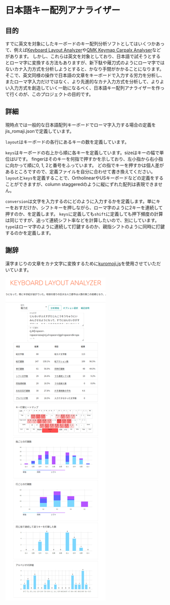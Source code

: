 # 日本語キー配列アナライザー

## 目的

すでに英文を対象にしたキーボードのキー配列分析ソフトとしてはいくつかあって、例えば[Keyboard Layout Analyzer](http://patorjk.com/keyboard-layout-analyzer/#/main)や[QMK Keymap Carpalx Analyser](https://jackhumbert.github.io/typing_model/)などがあります。
しかし、これらは英文を対象としており、日本語で試そうとするとローマ字に変換する方法もありますが、新下駄や薙刀式のようにローマ字ではないカナ入力方式を分析しようとすると、かなり手間がかかることになります。
そこで、英文同様の操作で日本語の文章をキーボードで入力する労力を分析し、またローマ字入力だけではなく、より先進的なカナ入力方式を分析して、よりよい入力方式を創造していく一助になるべく、日本語キー配列アナライザーを作って行くのが、このプロジェクトの目的です。

## 詳細

現時点では一般的な日本語配列キーボードでローマ字入力する場合の定義をjis_romaji.jsonで定義しています。

`layout`はキーボードの各行にあるキーの数を定義しています。

`keys`はキーボードの右上から順に各キーを定義しています。sizeはキーの幅で単位はUです。
fingerはそのキーを何指で押すかを示しており、左小指から右小指に向かって順に0, 1, 2と番号をふっています。
どの指でキーを押すかは個人差があるところですので、定義ファイルを自分に合わせて書き換えてください。
`layout`と`keys`を定義することで、OrtholinearやUSキーボードなどの定義をすることができますが、column staggeredのように縦にずれた配列は表現できません。

`conversion`は文字を入力するのにどのように入力するかを定義します。単にキーをおすだけか、シフトキーを押しながら、ローマ字のように2キーを連続して押すのか、を定義します。
`keys`に定義しても`shift`に定義しても押下頻度の計算は同じですが、追って連続シフト率などを計算したいので、別にしています。
`type`はローマ字のように連続して打鍵するのか、親指シフトのように同時に打鍵するのかを定義します。

## 謝辞

漢字まじりの文章をカナ文字に変換するために[kuromoji.js](https://github.com/takuyaa/kuromoji.js)を使用させていただいています。

![](screenshot.png)